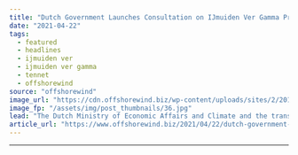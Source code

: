 ```yaml
---
title: "Dutch Government Launches Consultation on IJmuiden Ver Gamma Project"
date: "2021-04-22"
tags: 
  - featured
  - headlines
  - ijmuiden ver
  - ijmuiden ver gamma
  - tennet
  - offshorewind
source: "offshorewind"
image_url: "https://cdn.offshorewind.biz/wp-content/uploads/sites/2/2019/04/08093644/tennet-e1554709019242.jpg"
image_fp: "/assets/img/post_thumbnails/36.jpg"
lead: "The Dutch Ministry of Economic Affairs and Climate and the transmission system operator (TSO)"
article_url: "https://www.offshorewind.biz/2021/04/22/dutch-government-launches-consultation-on-ijmuiden-ver-gamma-project/"
---
```


---
